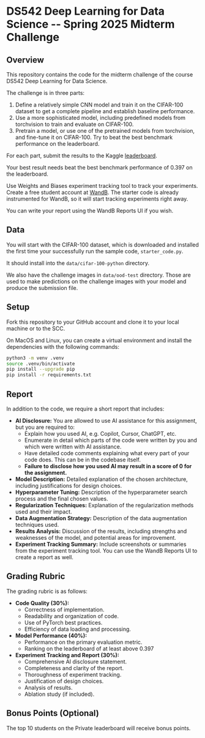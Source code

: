 # DS542 Deep Learning for Data Science -- Spring 2025 Midterm Challenge

## Overview

This repository contains the code for the midterm challenge of the course DS542 Deep Learning for Data Science.

The challenge is in three parts:
1. Define a relatively simple CNN model and train it on the CIFAR-100 dataset to
    get a complete pipeline and establish baseline performance.
2. Use a more sophisticated model, including predefined models from torchvision
   to train and evaluate on CIFAR-100.
3. Pretrain a model, or use one of the pretrained models from torchvision, and
   fine-tune it on CIFAR-100. Try to beat the best benchmark performance on the leaderboard.

For each part, submit the results to the Kaggle [leaderboard](https://www.kaggle.com/t/3551aa4f562f4b79b93204b11ae640b4).

Your best result needs beat the best benchmark performance of 0.397 on the leaderboard.

Use Weights and Biases experiment tracking tool to track your experiments. Create
a free student account at [WandB](https://wandb.ai). The starter code is already
instrumented for WandB, so it will start tracking experiments right away.

You can write your report using the WandB Reports UI if you wish.

## Data

You will start with the CIFAR-100 dataset, which is downloaded and installed the
first time your successfully run the sample code, `starter_code.py`.

It should install into the `data/cifar-100-python` directory.

We also have the challenge images in `data/ood-test` directory. Those are used
to make predictions on the challenge images with your model and produce the 
submission file.

## Setup

Fork this repository to your GitHub account and clone it to your local machine
or to the SCC.

On MacOS and Linux, you can create a virtual environment and install the
dependencies with the following commands:

```bash
python3 -m venv .venv
source .venv/bin/activate
pip install --upgrade pip
pip install -r requirements.txt
```

## Report

In addition to the code, we require a short report that includes:

* **AI Disclosure:** You are allowed to use AI assistance for this assignment, but you are required to:
    * Explain how you used AI, e.g. Copilot, Cursor, ChatGPT, etc.
    * Enumerate in detail which parts of the code were written by you and which were written with AI assistance.
    * Have detailed code comments explaining what every part of your code does. This can be in the codebase itself.
    * **Failure to disclose how you used AI may result in a score of 0 for the assignment.**
* **Model Description:** Detailed explanation of the chosen architecture, including justifications for design choices.
* **Hyperparameter Tuning:** Description of the hyperparameter search process and the final chosen values.
* **Regularization Techniques:** Explanation of the regularization methods used and their impact.
* **Data Augmentation Strategy:** Description of the data augmentation techniques used.
* **Results Analysis:** Discussion of the results, including strengths and weaknesses of the model, and potential areas for improvement.
* **Experiment Tracking Summary:**  Include screenshots or summaries from the experiment tracking tool.
  You can use the WandB Reports UI to create a report as well.

## Grading Rubric

The grading rubric is as follows:

* **Code Quality (30%):**
    * Correctness of implementation.
    * Readability and organization of code.
    * Use of PyTorch best practices.
    * Efficiency of data loading and processing.
* **Model Performance (40%):**
    * Performance on the primary evaluation metric.
    * Ranking on the leaderboard of at least above 0.397
* **Experiment Tracking and Report (30%):**
    * Comprehensive AI disclosure statement.
    * Completeness and clarity of the report.
    * Thoroughness of experiment tracking.
    * Justification of design choices.
    * Analysis of results.
    * Ablation study (if included).

## Bonus Points (Optional)

The top 10 students on the Private leaderboard will receive bonus points.

